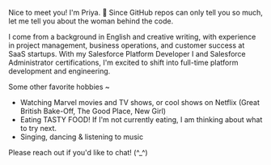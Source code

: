 Nice to meet you! I'm Priya. :vulcan_salute: Since GitHub repos can only tell you so much, let me tell you about the woman behind the code.

I come from a background in English and creative writing, with experience in project management, business operations, and customer success at SaaS startups. With my Salesforce Platform Developer I and Salesforce Administrator certifications, I'm excited to shift into full-time platform development and engineering. 

Some other favorite hobbies ~
  * Watching Marvel movies and TV shows, or cool shows on Netflix (Great British Bake-Off, The Good Place, New Girl)
  * Eating TASTY FOOD! If I'm not currently eating, I am thinking about what to try next.
  * Singing, dancing & listening to music

Please reach out if you'd like to chat! (^_^)
